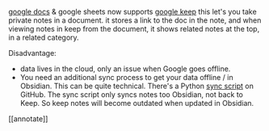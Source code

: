 

 [google docs](https://docs.google.com/) & google sheets now supports [google keep](https://www.google.com/keep/)
 this let's you take private notes in a document. it stores a link to the doc in the note, and when viewing notes in keep from the document, it shows related notes at the top, in a related category.

 Disadvantage: 
 - data lives in the cloud, only an issue when Google goes offline.
 - You need an additional sync process to get your data offline / in Obsidian. This can be quite technical. There's a Python [sync script](https://github.com/djsudduth/keep-it-markdown) on GitHub.
   The sync script only syncs notes too Obsidian, not back to Keep. So keep notes will become outdated when updated in Obsidian.

[[annotate]]